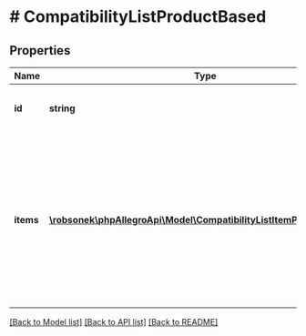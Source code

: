 # # CompatibilityListProductBased

## Properties

Name | Type | Description | Notes
------------ | ------------- | ------------- | -------------
**id** | **string** | Id of product-based compatibility list. |
**items** | [**\robsonek\phpAllegroApi\Model\CompatibilityListItemProductBased[]**](CompatibilityListItemProductBased.md) | Text representation of the compatibility list items. Provided for informational purposes only - ignored when creating (Post) or updating (Put) compatibility list in the offer. | [optional]

[[Back to Model list]](../../README.md#models) [[Back to API list]](../../README.md#endpoints) [[Back to README]](../../README.md)
